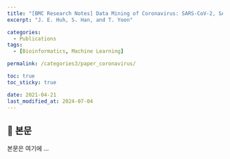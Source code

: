 ```yaml
---
title: "[BMC Research Notes] Data Mining of Coronavirus: SARS-CoV-2, SARS-CoV and MERS-CoV"
excerpt: "J. E. Huh, S. Han, and T. Yoon"

categories:
  - Publications
tags:
  - [Bioinformatics, Machine Learning]

permalink: /categories3/paper_coronavirus/

toc: true
toc_sticky: true

date: 2021-04-21
last_modified_at: 2024-07-04
---
```


## 🦥 본문

본문은 여기에 ...
